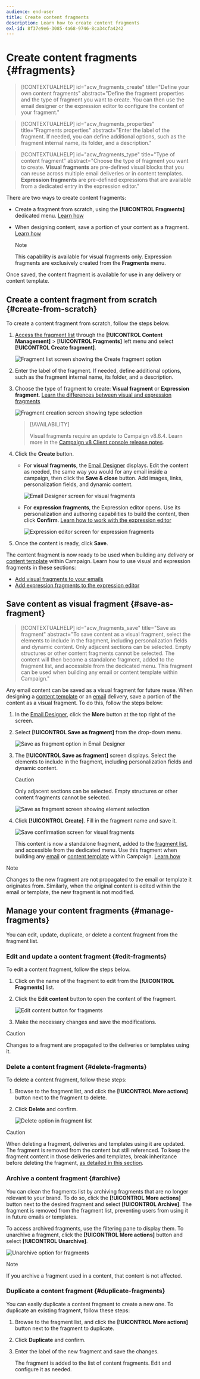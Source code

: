 ```yaml
---
audience: end-user
title: Create content fragments
description: Learn how to create content fragments
exl-id: 8f37e9e6-3085-4a68-9746-8ca34cfa4242
---
```

# Create content fragments {#fragments}

>[!CONTEXTUALHELP]
>id="acw_fragments_create"
>title="Define your own content fragments"
>abstract="Define the fragment properties and the type of fragment you want to create. You can then use the email designer or the expression editor to configure the content of your fragment."
<!-- pas vu dans l'UI-->

>[!CONTEXTUALHELP]
>id="acw_fragments_properties"
>title="Fragments properties"
>abstract="Enter the label of the fragment. If needed, you can define additional options, such as the fragment internal name, its folder, and a description."

>[!CONTEXTUALHELP]
>id="acw_fragments_type"
>title="Type of content fragment"
>abstract="Choose the type of fragment you want to create. **Visual fragments** are pre-defined visual blocks that you can reuse across multiple email deliveries or in content templates. **Expression fragments** are pre-defined expressions that are available from a dedicated entry in the expression editor."

There are two ways to create content fragments:

* Create a fragment from scratch, using the **[!UICONTROL Fragments]** dedicated menu. [Learn how](#create-from-scratch)
* When designing content, save a portion of your content as a fragment. [Learn how](#save-as-fragment)

    >[!NOTE]
    >
    >This capability is available for visual fragments only. Expression fragments are exclusively created from the **Fragments** menu.

Once saved, the content fragment is available for use in any delivery or content template.

## Create a content fragment from scratch {#create-from-scratch}

To create a content fragment from scratch, follow the steps below.

1. [Access the fragment list](#access-manage-fragments) through the **[!UICONTROL Content Management]** > **[!UICONTROL Fragments]** left menu and select **[!UICONTROL Create fragment]**.

    ![Fragment list screen showing the Create fragment option](assets/fragments-list.png)

1. Enter the label of the fragment. If needed, define additional options, such as the fragment internal name, its folder, and a description.

1. Choose the type of fragment to create: **Visual fragment** or **Expression fragment**. [Learn the differences between visual and expression fragments](fragments.md)

    ![Fragment creation screen showing type selection](assets/fragment-create.png)

    >[!AVAILABILITY]
    >
    >Visual fragments require an update to Campaign v8.6.4. Learn more in the [Campaign v8 Client console release notes](https://experienceleague.adobe.com/en/docs/campaign/campaign-v8/releases/release-notes).
    
1. Click the **Create** button.

    * For **visual fragments**, the [Email Designer](../email/get-started-email-designer.md) displays. Edit the content as needed, the same way you would for any email inside a campaign, then click the **Save & close** button. Add images, links, personalization fields, and dynamic content.

        ![Email Designer screen for visual fragments](assets/fragment-designer.png)

    * For **expression fragments**, the Expression editor opens. Use its personalization and authoring capabilities to build the content, then click **Confirm**. [Learn how to work with the expression editor](../personalization/personalize.md)

        ![Expression editor screen for expression fragments](assets/fragment-expression.png)

1. Once the content is ready, click **Save**.

The content fragment is now ready to be used when building any delivery or [content template](../content/use-email-templates.md) within Campaign. Learn how to use visual and expression fragments in these sections:
* [Add visual fragments to your emails](use-visual-fragments.md)
* [Add expression fragments to the expression editor](use-expression-fragments.md)

## Save content as visual fragment {#save-as-fragment}

>[!CONTEXTUALHELP]
>id="acw_fragments_save"
>title="Save as fragment"
>abstract="To save content as a visual fragment, select the elements to include in the fragment, including personalization fields and dynamic content. Only adjacent sections can be selected. Empty structures or other content fragments cannot be selected. The content will then become a standalone fragment, added to the fragment list, and accessible from the dedicated menu. This fragment can be used when building any email or content template within Campaign."
<!--pas vu dans l'UI-->

Any email content can be saved as a visual fragment for future reuse. When designing a [content template](../content/use-email-templates.md) or an [email](../email/get-started-email-designer.md) delivery, save a portion of the content as a visual fragment. To do this, follow the steps below:

1. In the [Email Designer](../email/get-started-email-designer.md), click the **More** button at the top right of the screen.

1. Select **[!UICONTROL Save as fragment]** from the drop-down menu.

    ![Save as fragment option in Email Designer](assets/fragment-save-as.png)

1. The **[!UICONTROL Save as fragment]** screen displays. Select the elements to include in the fragment, including personalization fields and dynamic content.

    >[!CAUTION]
    >
    >Only adjacent sections can be selected. Empty structures or other content fragments cannot be selected.

    ![Save as fragment screen showing element selection](assets/fragment-save-as-screen.png)

1. Click **[!UICONTROL Create]**. Fill in the fragment name and save it.

    ![Save confirmation screen for visual fragments](assets/fragment-save-confirm.png)

    This content is now a standalone fragment, added to the [fragment list](#manage-fragments), and accessible from the dedicated menu. Use this fragment when building any [email](../email/get-started-email-designer.md) or [content template](../content/use-email-templates.md) within Campaign. [Learn how](../content/use-visual-fragments.md)

>[!NOTE]
>
>Changes to the new fragment are not propagated to the email or template it originates from. Similarly, when the original content is edited within the email or template, the new fragment is not modified.

## Manage your content fragments {#manage-fragments}

You can edit, update, duplicate, or delete a content fragment from the fragment list.

### Edit and update a content fragment {#edit-fragments}

To edit a content fragment, follow the steps below.

1. Click on the name of the fragment to edit from the **[!UICONTROL Fragments]** list.
1. Click the **Edit content** button to open the content of the fragment.

    ![Edit content button for fragments](assets/fragment-edit-content.png)

1. Make the necessary changes and save the modifications.

>[!CAUTION]
>
>Changes to a fragment are propagated to the deliveries or templates using it. 

### Delete a content fragment {#delete-fragments}

To delete a content fragment, follow these steps:

1. Browse to the fragment list, and click the **[!UICONTROL More actions]** button next to the fragment to delete. 
1. Click **Delete** and confirm.

    ![Delete option in fragment list](assets/fragment-list-more-actions.png)

>[!CAUTION]
>
>When deleting a fragment, deliveries and templates using it are updated. The fragment is removed from the content but still referenced. To keep the fragment content in those deliveries and templates, break inheritance before deleting the fragment, [as detailed in this section](use-visual-fragments.md#break-inheritance).

### Archive a content fragment {#archive}

You can clean the fragments list by archiving fragments that are no longer relevant to your brand. To do so, click the **[!UICONTROL More actions]** button next to the desired fragment and select **[!UICONTROL Archive]**. The fragment is removed from the fragment list, preventing users from using it in future emails or templates.

To access archived fragments, use the filtering pane to display them. To unarchive a fragment, click the **[!UICONTROL More actions]** button and select **[!UICONTROL Unarchive]**.

![Unarchive option for fragments](assets/fragment-unarchive.png)

>[!NOTE]
>
>If you archive a fragment used in a content, that content is not affected.

### Duplicate a content fragment {#duplicate-fragments}

You can easily duplicate a content fragment to create a new one. To duplicate an existing fragment, follow these steps:

1. Browse to the fragment list, and click the **[!UICONTROL More actions]** button next to the fragment to duplicate. 
1. Click **Duplicate** and confirm.
1. Enter the label of the new fragment and save the changes.

    The fragment is added to the list of content fragments. Edit and configure it as needed.